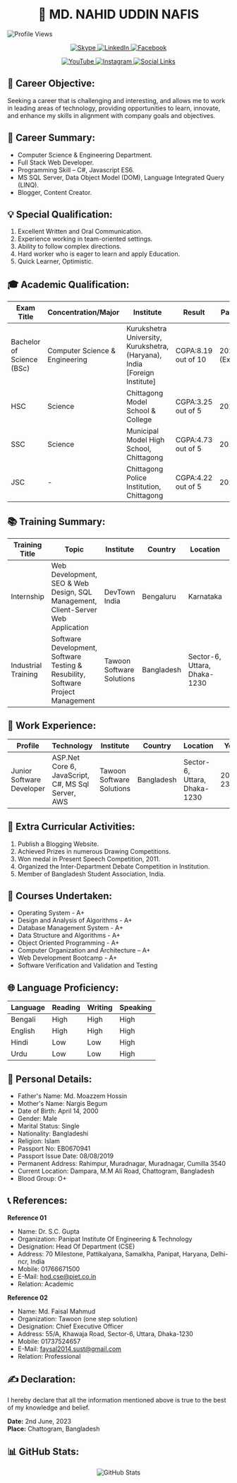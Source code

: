 <h1 align="center">👤 MD. NAHID UDDIN NAFIS</h1>

<p align="left">
  <img src="https://komarev.com/ghpvc/?username=nafisnahid07&color=blueviolet" alt="Profile Views">
</p>

<p align="center">
  <a href="https://join.skype.com/invite/shNXDVDnw0pH">
    <img src="https://img.shields.io/badge/Skype-Join-%230077B5?logo=skype" alt="Skype">
  </a>
  <a href="https://www.linkedin.com/in/md-nahid-uddin-nafis-254944228">
    <img src="https://img.shields.io/badge/LinkedIn-Connect-%230077B5?logo=linkedin" alt="LinkedIn">
  </a>
  <a href="https://www.facebook.com/nafis.nahid.9/">
    <img src="https://img.shields.io/badge/Facebook-Connect-%230077B5?logo=facebook" alt="Facebook">
  </a>
</p>

<p align="center">
  <a href="https://www.youtube.com/@nafisnahid5674?sub_confirmation=1">
    <img src="https://img.shields.io/badge/YouTube-Follow-%23FF0000?logo=youtube" alt="YouTube">
  </a>
  <a href="https://www.instagram.com/_nafis_nahid_/">
    <img src="https://img.shields.io/badge/Instagram-Follow-%23E4405F?logo=instagram" alt="Instagram">
  </a>
  <a href="https://linktr.ee/nafisnahid">
    <img src="https://img.shields.io/badge/Social-Links-%230077B5?logo=linktree" alt="Social Links">
  </a>
</p>

## 💼 Career Objective:

Seeking a career that is challenging and interesting, and allows me to work in leading areas of technology, providing opportunities to learn, innovate, and enhance my skills in alignment with company goals and objectives.

## 💼 Career Summary:

- Computer Science & Engineering Department.
- Full Stack Web Developer.
- Programming Skill – C#, Javascript ES6.
- MS SQL Server, Data Object Model (DOM), Language Integrated Query (LINQ).
- Blogger, Content Creator.

## 💡 Special Qualification:

1. Excellent Written and Oral Communication.
2. Experience working in team-oriented settings.
3. Ability to follow complex directions.
4. Hard worker who is eager to learn and apply Education.
5. Quick Learner, Optimistic.

## 🎓 Academic Qualification:

| Exam Title         | Concentration/Major   | Institute                                           | Result       | Pass.Year | Duration |
|------------------- |---------------------- |---------------------------------------------------- |------------- |-----------|----------|
| Bachelor of Science (BSc) | Computer Science & Engineering | Kurukshetra University, Kurukshetra, (Haryana), India [Foreign Institute] | CGPA:8.19 out of 10 | 2023 (Expected) | 4 |
| HSC                | Science               | Chittagong Model School & College                    | CGPA:3.25 out of 5 | 2019      | 2        |
| SSC                | Science               | Municipal Model High School, Chittagong              | CGPA:4.73 out of 5 | 2017      | 2        |
| JSC                | -                     | Chittagong Police Institution, Chittagong            | CGPA:4.22 out of 5 | 2014      | 1        |

## 📚 Training Summary:

| Training Title | Topic                                  | Institute          | Country    | Location        | Year | Duration |
|--------------- |--------------------------------------- |------------------- |----------- |----------------- |----- |----------|
| Internship     | Web Development, SEO & Web Design, SQL Management, Client-Server Web Application | DevTown India       | Bengaluru  | Karnataka       | 2022 | 3 months |
| Industrial Training | Software Development, Software Testing & Resubility, Software Project Management | Tawoon Software Solutions | Bangladesh | Sector-6, Uttara, Dhaka-1230 | 2022-23 | 3 months |

## 💼 Work Experience:

| Profile                 | Technology                                             | Institute          | Country    | Location        | Year   | Duration |
|------------------------ |------------------------------------------------------- |------------------- |----------- |----------------- |------- |----------|
| Junior Software Developer | ASP.Net Core 6, JavaScript, C#, MS Sql Server, AWS       | Tawoon Software Solutions | Bangladesh | Sector-6, Uttara, Dhaka-1230 | 2022-23 | 1 Year  |

## 🌟 Extra Curricular Activities:

1. Publish a Blogging Website.
2. Achieved Prizes in numerous Drawing Competitions.
3. Won medal in Present Speech Competition, 2011.
4. Organized the Inter-Department Debate Competition in Institution.
5. Member of Bangladesh Student Association, India.

## 📖 Courses Undertaken:

- Operating System - A+
- Design and Analysis of Algorithms - A+
- Database Management System - A+
- Data Structure and Algorithms - A+
- Object Oriented Programming - A+
- Computer Organization and Architecture – A+
- Web Development Bootcamp - A+
- Software Verification and Validation and Testing

## 🌐 Language Proficiency:

| Language | Reading | Writing | Speaking |
|----------|---------|---------|----------|
| Bengali  | High    | High    | High     |
| English  | High    | High    | High     |
| Hindi    | Low     | Low     | High     |
| Urdu     | Low     | Low     | High     |

## 📝 Personal Details:

- Father's Name: Md. Moazzem Hossin
- Mother's Name: Nargis Begum
- Date of Birth: April 14, 2000
- Gender: Male
- Marital Status: Single
- Nationality: Bangladeshi
- Religion: Islam
- Passport No: EB0670941
- Passport Issue Date: 08/08/2019
- Permanent Address: Rahimpur, Muradnagar, Muradnagar, Cumilla 3540
- Current Location: Dampara, M.M Ali Road, Chattogram, Bangladesh
- Blood Group: O+

## 📞 References:

**Reference 01**
- Name: Dr. S.C. Gupta
- Organization: Panipat Institute Of Engineering & Technology
- Designation: Head Of Department (CSE)
- Address: 70 Milestone, Pattikalyana, Samalkha, Panipat, Haryana, Delhi-ncr, India
- Mobile: 01766671500
- E-Mail: hod.cse@piet.co.in
- Relation: Academic

**Reference 02**
- Name: Md. Faisal Mahmud
- Organization: Tawoon (one step solution)
- Designation: Chief Executive Officer
- Address: 55/A, Khawaja Road, Sector-6, Uttara, Dhaka-1230
- Mobile: 01737524657
- E-Mail: faysal2014.sust@gmail.com
- Relation: Professional

## ✍️ Declaration:

I hereby declare that all the information mentioned above is true to the best of my knowledge and belief.

**Date:** 2nd June, 2023  
**Place:** Chattogram, Bangladesh

<h2>📊 GitHub Stats:</h2>

<p align="center">
    <img src="https://github-readme-stats.vercel.app/api?username=nafisnahid07&theme=gruvbox&date_format=M%20j%5B%2C%20Y%5D&background=000000F1&hide_border=false&include_all_commits=true&count_private=true" alt="GitHub Stats">
</p>

